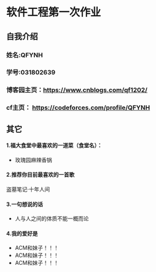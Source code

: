 # 软件工程第一次作业
## 自我介绍
### 姓名:QFYNH
### 学号:031802639
### 博客园主页：https://www.cnblogs.com/qf1202/
### cf主页： https://codeforces.com/profile/QFYNH
## 其它
#### 1.福大食堂中最喜欢的一道菜（食堂名）：
- 玫瑰园麻辣香锅
#### 2.推荐你目前最喜欢的一首歌

盗墓笔记·十年人间
#### 3.一句想说的话
- 人与人之间的体质不能一概而论
#### 4.我的爱好是
- ACM和妹子！！！
- ACM和妹子！！！
- ACM和妹子！！！
